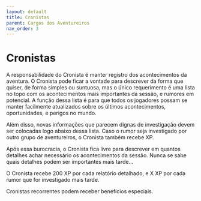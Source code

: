 ```yaml
---
layout: default
title: Cronistas
parent: Cargos dos Aventureiros
nav_order: 3
---
```

# Cronistas

A responsabilidade do Cronista é manter registro dos acontecimentos da aventura. O Cronista pode ficar a vontade para descrever da forma que quiser, de forma simples ou suntuosa, mas o único requerimento é uma lista no topo com os acontecimentos mais importantes da sessão, e rumores em potencial. A função dessa lista é para que todos os jogadores possam se manter facilmente atualizados sobre os últimos acontecimentos, oportunidades, e perigos no mundo.

Além disso, novas informações que parecem dignas de investigação devem ser colocadas logo abaixo dessa lista. Caso o rumor seja investigado por outro grupo de aventureiros, o Cronista também recebe XP.

Após essa burocracia, o Cronista fica livre para descrever em quantos detalhes achar necessário os acontecimentos da sessão. Nunca se sabe quais detalhes podem ser importantes mais tarde...

O Cronista recebe 200 XP por cada relatório detalhado, e X XP por cada rumor que for investigado mais tarde.

Cronistas recorrentes podem receber benefícios especiais.
